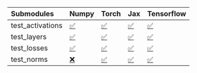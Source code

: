 | Submodules       | Numpy                                                                                                                           | Torch                                                                                                                           | Jax                                                                                                                             | Tensorflow                                                                                                                      |
|:-----------------|:--------------------------------------------------------------------------------------------------------------------------------|:--------------------------------------------------------------------------------------------------------------------------------|:--------------------------------------------------------------------------------------------------------------------------------|:--------------------------------------------------------------------------------------------------------------------------------|
| test_activations | <a href="https://github.com/unifyai/ivy/runs/7841480922?check_suite_focus=true" rel="noopener noreferrer" target="_blank">✅</a> | <a href="https://github.com/unifyai/ivy/runs/7841481883?check_suite_focus=true" rel="noopener noreferrer" target="_blank">✅</a> | <a href="https://github.com/unifyai/ivy/runs/7841482559?check_suite_focus=true" rel="noopener noreferrer" target="_blank">✅</a> | <a href="https://github.com/unifyai/ivy/runs/7841483167?check_suite_focus=true" rel="noopener noreferrer" target="_blank">✅</a> |
| test_layers      | <a href="https://github.com/unifyai/ivy/runs/7841481204?check_suite_focus=true" rel="noopener noreferrer" target="_blank">✅</a> | <a href="https://github.com/unifyai/ivy/runs/7841482103?check_suite_focus=true" rel="noopener noreferrer" target="_blank">✅</a> | <a href="https://github.com/unifyai/ivy/runs/7841482747?check_suite_focus=true" rel="noopener noreferrer" target="_blank">✅</a> | <a href="https://github.com/unifyai/ivy/runs/7841483321?check_suite_focus=true" rel="noopener noreferrer" target="_blank">✅</a> |
| test_losses      | <a href="https://github.com/unifyai/ivy/runs/7841481482?check_suite_focus=true" rel="noopener noreferrer" target="_blank">✅</a> | <a href="https://github.com/unifyai/ivy/runs/7841482263?check_suite_focus=true" rel="noopener noreferrer" target="_blank">✅</a> | <a href="https://github.com/unifyai/ivy/runs/7841482858?check_suite_focus=true" rel="noopener noreferrer" target="_blank">✅</a> | <a href="https://github.com/unifyai/ivy/runs/7841483485?check_suite_focus=true" rel="noopener noreferrer" target="_blank">✅</a> |
| test_norms       | <a href="https://github.com/unifyai/ivy/runs/7841481663?check_suite_focus=true" rel="noopener noreferrer" target="_blank">❌</a> | <a href="https://github.com/unifyai/ivy/runs/7841482423?check_suite_focus=true" rel="noopener noreferrer" target="_blank">✅</a> | <a href="https://github.com/unifyai/ivy/runs/7841483015?check_suite_focus=true" rel="noopener noreferrer" target="_blank">✅</a> | <a href="https://github.com/unifyai/ivy/runs/7841483728?check_suite_focus=true" rel="noopener noreferrer" target="_blank">✅</a> |